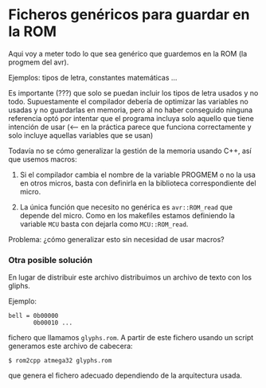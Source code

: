 # Ficheros genéricos para guardar en la ROM

Aqui voy a meter todo lo que sea genérico que guardemos en la ROM (la progmem
del avr).

Ejemplos: tipos de letra, constantes matemáticas ...

Es importante (???) que solo se puedan incluir los tipos de letra usados y no
todo. Supuestamente el compilador debería de optimizar las variables no usadas
y no guardarlas en memoria, pero al no haber conseguido ninguna referencia
optó por intentar que el programa incluya solo aquello que tiene intención de
usar (<-- en la práctica parece que funciona correctamente y solo incluye
aquellas variables que se usan)


Todavía no se cómo generalizar la gestión de la memoria usando C++, así que
usemos macros:

1. Si el compilador cambia el nombre de la variable PROGMEM o no la usa en
   otros micros, basta con definirla en la biblioteca correspondiente del
   micro.

2. La única función que necesito no genérica es `avr::ROM_read` que depende
   del micro. Como en los makefiles estamos definiendo la variable `MCU` basta
   con dejarla como `MCU::ROM_read`.

Problema: ¿cómo generalizar esto sin necesidad de usar macros?


### Otra posible solución

En lugar de distribuir este archivo distribuimos un archivo de texto con 
los gliphs.

Ejemplo:
```
bell = 0b00000
       0b00010 ...
```

fichero que llamamos `glyphs.rom`.  A partir de este fichero usando un script
generamos este archivo de cabecera:

```
$ rom2cpp atmega32 glyphs.rom
```
que genera el fichero adecuado dependiendo de la arquitectura usada.

